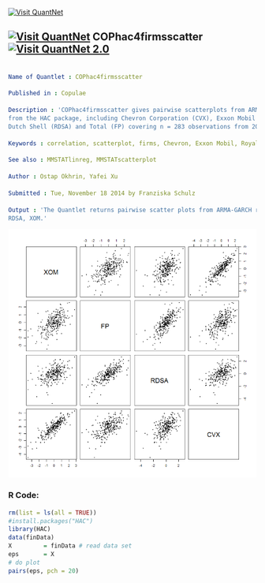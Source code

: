 
[<img src="https://github.com/QuantLet/Styleguide-and-FAQ/blob/master/pictures/banner.png" width="880" alt="Visit QuantNet">](http://quantlet.de/index.php?p=info)

## [<img src="https://github.com/QuantLet/Styleguide-and-Validation-procedure/blob/master/pictures/qloqo.png" alt="Visit QuantNet">](http://quantlet.de/) **COPhac4firmsscatter** [<img src="https://github.com/QuantLet/Styleguide-and-Validation-procedure/blob/master/pictures/QN2.png" width="60" alt="Visit QuantNet 2.0">](http://quantlet.de/d3/ia)

```yaml

Name of Quantlet : COPhac4firmsscatter

Published in : Copulae

Description : 'COPhac4firmsscatter gives pairwise scatterplots from ARMA-GARCH residuals provided
from the HAC package, including Chevron Corporation (CVX), Exxon Mobil Corporation (XOM), Royal
Dutch Shell (RDSA) and Total (FP) covering n = 283 observations from 2011-02-02 to 2012-03-19.'

Keywords : correlation, scatterplot, firms, Chevron, Exxon Mobil, Royal Dutch, energy, oil

See also : MMSTATlinreg, MMSTATscatterplot

Author : Ostap Okhrin, Yafei Xu

Submitted : Tue, November 18 2014 by Franziska Schulz

Output : 'The Quantlet returns pairwise scatter plots from ARMA-GARCH residuals, including CVX, FP,
RDSA, XOM.'

```

![Picture1](COPhac4firmsscatter.png)


### R Code:
```r
rm(list = ls(all = TRUE))
#install.packages("HAC")
library(HAC)
data(finData)
X         = finData # read data set
eps       = X
# do plot
pairs(eps, pch = 20)




```
